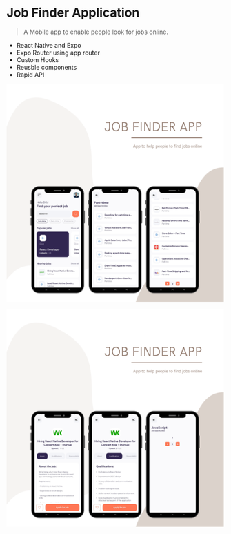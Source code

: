 # Job Finder Application

> A Mobile app to enable people look for jobs online.

- React Native and Expo
- Expo Router using app router
- Custom Hooks
- Reusble components
- Rapid API

![Screenshot2](./assets/screenshot2.png)

![Screenshot1](./assets/screenshot1.png)
